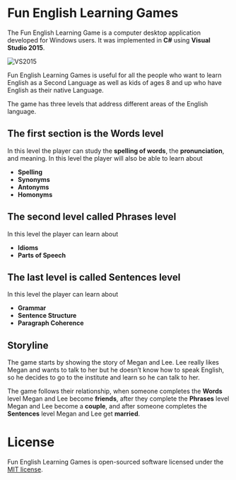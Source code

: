 
# Fun English Learning Games
The Fun English Learning Game is a computer desktop application developed for Windows users. 
It was implemented in **C#** using **Visual Studio 2015**.

![VS2015](http://i65.tinypic.com/2wmqrlw.png)

Fun English Learning Games is useful for all the people who want to learn English as a Second Language as well as kids of ages 8 and up who have English as their native Language. 

The game has three levels that address different areas of the English language. 

## The first section is the **Words level**
   In this level the player can study the **spelling of words**, the **pronunciation**, and meaning. 
   In this level the player will also be able to learn about 
   - **Spelling**
   - **Synonyms**
   - **Antonyms**
   - **Homonyms**
   
## The second level called **Phrases** level
   
   In this level the player can learn about 
   - **Idioms** 
   - **Parts of Speech**
   
## The last level is called **Sentences** level

In this level the player can learn about 
- **Grammar**
- **Sentence Structure** 
- **Paragraph Coherence**


## Storyline
The game starts by showing the story of Megan and Lee. Lee really likes Megan and wants to talk to her but he doesn’t know how to speak English, so he decides to go to the institute and learn so he can talk to her. 

The game follows their relationship, when someone completes the **Words** level Megan and Lee become **friends**, after they complete the **Phrases** level Megan and Lee become a **couple**, and after someone completes the **Sentences** level Megan and Lee get **married**.


# License

Fun English Learning Games is open-sourced software licensed under the [MIT license](https://opensource.org/licenses/MIT).
